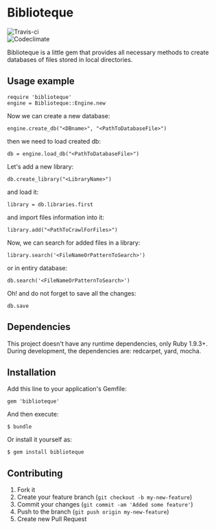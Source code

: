 # Biblioteque

![Travis-ci](https://travis-ci.org/developer88/biblioteque.png)   
![Codeclimate](https://codeclimate.com/github/developer88/biblioteque.png)

Biblioteque is a little gem that provides all necessary methods to create  databases of files stored in local directories.

## Usage example

    require 'biblioteque'
    engine = Biblioteque::Engine.new

Now we can create a new database:

    engine.create_db("<DBname>", "<PathToDatabaseFile>")

then we need to load created db:

    db = engine.load_db("<PathToDatabaseFile>")

Let's add a new library:

    db.create_library("<LibraryName>")

and load it:

    library = db.libraries.first

and import files information into it:

    library.add("<PathToCrawlForFiles>")

Now, we can search for added files in a library:

    library.search('<FileNameOrPatternToSearch>')

or in entiry database:

    db.search('<FileNameOrPatternToSearch>')

Oh! and do not forget to save all the changes:

    db.save


## Dependencies

This project doesn't have any runtime dependencies, only Ruby 1.9.3+.
During development, the dependencies are: redcarpet, yard, mocha.

## Installation

Add this line to your application's Gemfile:

    gem 'biblioteque'

And then execute:

    $ bundle

Or install it yourself as:

    $ gem install biblioteque

## Contributing

1. Fork it
2. Create your feature branch (`git checkout -b my-new-feature`)
3. Commit your changes (`git commit -am 'Added some feature'`)
4. Push to the branch (`git push origin my-new-feature`)
5. Create new Pull Request
